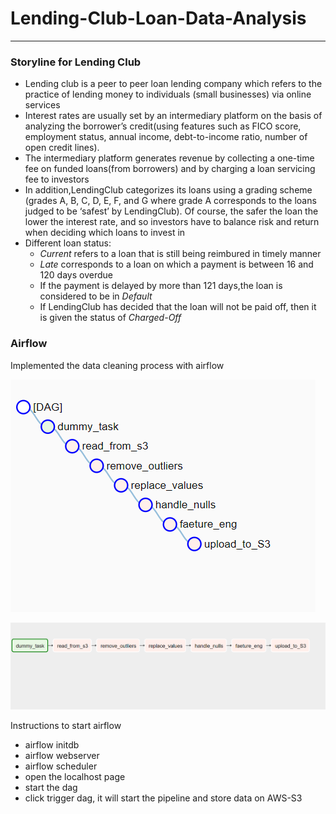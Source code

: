 # Lending-Club-Loan-Data-Analysis
------------------------------------------------------
### Storyline for Lending Club

<ul>
  <li> Lending club is a peer to peer loan lending company which refers to the practice of lending money to individuals (small businesses) via online services </li>
  <li> Interest rates are usually set by an intermediary platform on the basis of analyzing the borrower’s credit(using features such as FICO score, employment status,
    annual income, debt-to-income ratio, number of open credit lines).</li>
  <li> The intermediary platform generates revenue by collecting a one-time fee on funded loans(from borrowers) and by charging a loan servicing fee to investors</li>
  <li> In addition,LendingClub categorizes its loans using a grading scheme (grades A, B, C, D, E, F, and G where grade A corresponds to the loans judged to be ‘safest’ by LendingClub). Of course, the safer the loan the lower the interest rate, and so investors have to balance risk and return when deciding which loans to invest in</li>
 <li> Different loan status:
   <ul>
     <li><i>Current</i> refers to a loan that is still being reimbured in timely manner </li>
     <li><i>Late</i> corresponds to a loan on which a payment is between 16 and 120 days overdue </li>
     <li>If the payment is delayed by more than 121 days,the loan is considered to be in <i>Default</i></li>
     <li>If LendingClub has decided that the loan will not be paid off, then it is given the status of <i>Charged-Off</i></li>
   </ul>
 </li>
</ul>

### Airflow
Implemented the data cleaning process with airflow

![](images/dags.png)


![](images/graphview.png)


Instructions to start airflow
<ul>
  <li> airflow initdb </li>
  <li> airflow webserver </li>
  <li> airflow scheduler </li>
  <li> open the localhost page </li>
  <li> start the dag </li>
  <li> click trigger dag, it will start the pipeline and store data on AWS-S3 </li>
 <ul>

